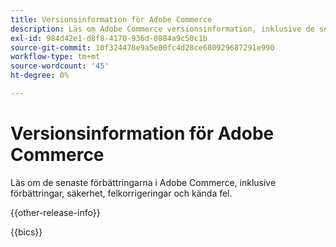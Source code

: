 ```yaml
---
title: Versionsinformation för Adobe Commerce
description: Läs om Adobe Commerce versionsinformation, inklusive de senaste funktionerna, förbättringarna och säkerhetsuppdateringarna. Upptäck felkorrigeringar, kända fel och vägledning om uppgradering.
exl-id: 984d42e1-d8f8-4170-936d-0884a9c50c1b
source-git-commit: 10f324478e9a5e80fc4d28ce680929687291e990
workflow-type: tm+mt
source-wordcount: '45'
ht-degree: 0%

---
```


# Versionsinformation för Adobe Commerce

Läs om de senaste förbättringarna i Adobe Commerce, inklusive förbättringar, säkerhet, felkorrigeringar och kända fel.

{{other-release-info}}

{{bics}}
